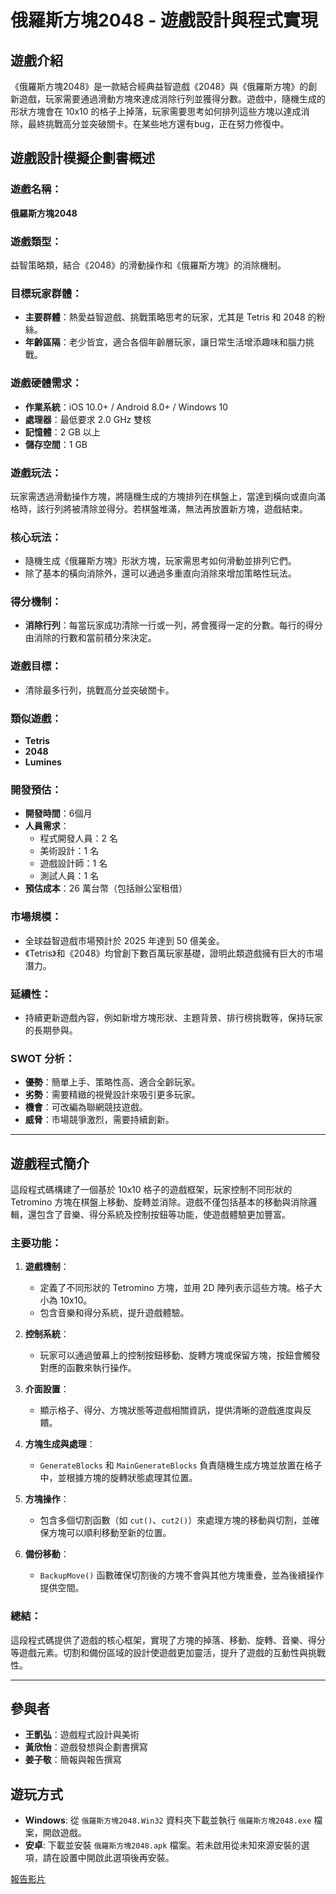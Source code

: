 # 俄羅斯方塊2048 - 遊戲設計與程式實現

## 遊戲介紹

《俄羅斯方塊2048》是一款結合經典益智遊戲《2048》與《俄羅斯方塊》的創新遊戲，玩家需要通過滑動方塊來達成消除行列並獲得分數。遊戲中，隨機生成的形狀方塊會在 10x10 的格子上掉落，玩家需要思考如何排列這些方塊以達成消除，最終挑戰高分並突破關卡。在某些地方還有bug，正在努力修復中。

## 遊戲設計模擬企劃書概述

### 遊戲名稱：
**俄羅斯方塊2048**

### 遊戲類型：
益智策略類，結合《2048》的滑動操作和《俄羅斯方塊》的消除機制。

### 目標玩家群體：
- **主要群體**：熱愛益智遊戲、挑戰策略思考的玩家，尤其是 Tetris 和 2048 的粉絲。
- **年齡區隔**：老少皆宜，適合各個年齡層玩家，讓日常生活增添趣味和腦力挑戰。

### 遊戲硬體需求：
- **作業系統**：iOS 10.0+ / Android 8.0+ / Windows 10
- **處理器**：最低要求 2.0 GHz 雙核
- **記憶體**：2 GB 以上
- **儲存空間**：1 GB

### 遊戲玩法：
玩家需透過滑動操作方塊，將隨機生成的方塊排列在棋盤上，當達到橫向或直向滿格時，該行列將被清除並得分。若棋盤堆滿，無法再放置新方塊，遊戲結束。

### 核心玩法：
- 隨機生成《俄羅斯方塊》形狀方塊，玩家需思考如何滑動並排列它們。
- 除了基本的橫向消除外，還可以通過多重直向消除來增加策略性玩法。

### 得分機制：
- **消除行列**：每當玩家成功清除一行或一列，將會獲得一定的分數。每行的得分由消除的行數和當前積分來決定。

### 遊戲目標：
- 清除最多行列，挑戰高分並突破關卡。

### 類似遊戲：
- **Tetris**
- **2048**
- **Lumines**

### 開發預估：
- **開發時間**：6個月
- **人員需求**：
  - 程式開發人員：2 名
  - 美術設計：1 名
  - 遊戲設計師：1 名
  - 測試人員：1 名
- **預估成本**：26 萬台幣（包括辦公室租借）

### 市場規模：
- 全球益智遊戲市場預計於 2025 年達到 50 億美金。
- 《Tetris》和《2048》均曾創下數百萬玩家基礎，證明此類遊戲擁有巨大的市場潛力。

### 延續性：
- 持續更新遊戲內容，例如新增方塊形狀、主題背景、排行榜挑戰等，保持玩家的長期參與。

### SWOT 分析：
- **優勢**：簡單上手、策略性高、適合全齡玩家。
- **劣勢**：需要精緻的視覺設計來吸引更多玩家。
- **機會**：可改編為聯網競技遊戲。
- **威脅**：市場競爭激烈，需要持續創新。

---

## 遊戲程式簡介

這段程式碼構建了一個基於 10x10 格子的遊戲框架，玩家控制不同形狀的 Tetromino 方塊在棋盤上移動、旋轉並消除。遊戲不僅包括基本的移動與消除邏輯，還包含了音樂、得分系統及控制按鈕等功能，使遊戲體驗更加豐富。

### 主要功能：
1. **遊戲機制**：
   - 定義了不同形狀的 Tetromino 方塊，並用 2D 陣列表示這些方塊。格子大小為 10x10。
   - 包含音樂和得分系統，提升遊戲體驗。

2. **控制系統**：
   - 玩家可以通過螢幕上的控制按鈕移動、旋轉方塊或保留方塊，按鈕會觸發對應的函數來執行操作。

3. **介面設置**：
   - 顯示格子、得分、方塊狀態等遊戲相關資訊，提供清晰的遊戲進度與反饋。

4. **方塊生成與處理**：
   - `GenerateBlocks` 和 `MainGenerateBlocks` 負責隨機生成方塊並放置在格子中，並根據方塊的旋轉狀態處理其位置。

5. **方塊操作**：
   - 包含多個切割函數（如 `cut()`、`cut2()`）來處理方塊的移動與切割，並確保方塊可以順利移動至新的位置。

6. **備份移動**：
   - `BackupMove()` 函數確保切割後的方塊不會與其他方塊重疊，並為後續操作提供空間。

### 總結：
這段程式碼提供了遊戲的核心框架，實現了方塊的掉落、移動、旋轉、音樂、得分等遊戲元素。切割和備份區域的設計使遊戲更加靈活，提升了遊戲的互動性與挑戰性。

---

## 參與者

- **王凱弘**：遊戲程式設計與美術
- **黃欣怡**：遊戲發想與企劃書撰寫
- **姜子敬**：簡報與報告撰寫

## 遊玩方式

- **Windows**: 從 `俄羅斯方塊2048.Win32` 資料夾下載並執行 `俄羅斯方塊2048.exe` 檔案，開啟遊戲。
- **安卓**: 下載並安裝 `俄羅斯方塊2048.apk` 檔案。若未啟用從未知來源安裝的選項，請在設置中開啟此選項後再安裝。

 [報告影片](https://youtu.be/y734ngzGlGU?si=r6pliH8V5BW9HHFu)
